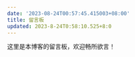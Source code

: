 ```yaml
---
date: '2023-08-24T00:57:45.415003+08:00'
title: 留言板
updated: 2023-8-24T0:58:10.525+8:0
---
```

这里是本博客的留言板，欢迎畅所欲言！
